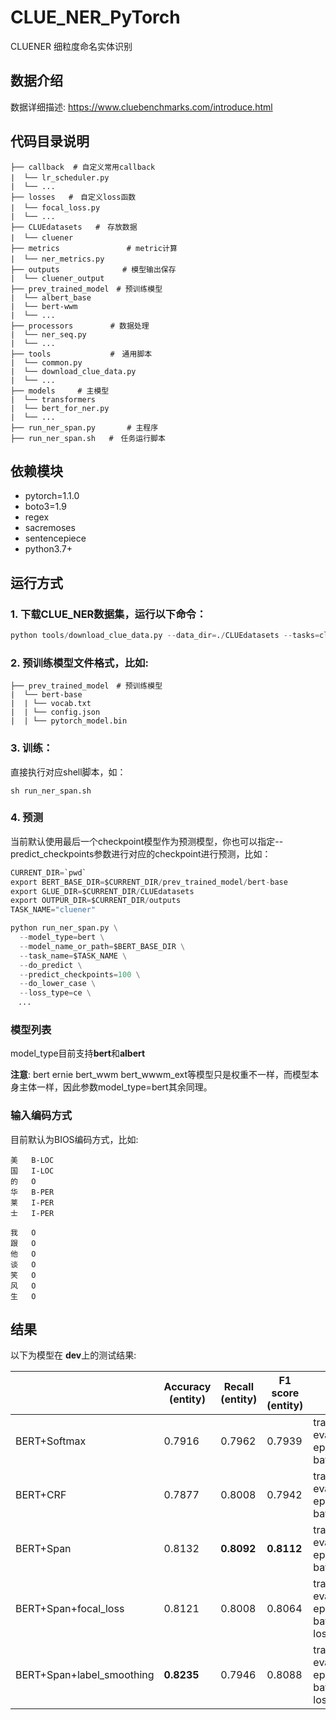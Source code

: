 # CLUE_NER_PyTorch

CLUENER 细粒度命名实体识别

## 数据介绍

数据详细描述: https://www.cluebenchmarks.com/introduce.html

## 代码目录说明

```text
├── callback  # 自定义常用callback
|  └── lr_scheduler.py　　
|  └── ...
├── losses   #　自定义loss函数
|  └── focal_loss.py　
|  └── ...
├── CLUEdatasets   #　存放数据
|  └── cluener　　　
├── metrics　　　　　　　　　# metric计算
|  └── ner_metrics.py　　　
├── outputs              # 模型输出保存
|  └── cluener_output
├── prev_trained_model　# 预训练模型
|  └── albert_base
|  └── bert-wwm
|  └── ...
├── processors　　　　　# 数据处理
|  └── ner_seq.py
|  └── ...
├── tools　　　　　　　　#　通用脚本
|  └── common.py
|  └── download_clue_data.py
|  └── ...
├── models　　　# 主模型
|  └── transformers
|  └── bert_for_ner.py
|  └── ...
├── run_ner_span.py       # 主程序
├── run_ner_span.sh   #　任务运行脚本
```
## 依赖模块

* pytorch=1.1.0
* boto3=1.9
* regex
* sacremoses
* sentencepiece
* python3.7+

## 运行方式

### 1. 下载CLUE_NER数据集，运行以下命令：
```python
python tools/download_clue_data.py --data_dir=./CLUEdatasets --tasks=cluener
```
### 2. 预训练模型文件格式，比如:
```text
├── prev_trained_model　# 预训练模型
|  └── bert-base
|  | └── vocab.txt
|  | └── config.json
|  | └── pytorch_model.bin
```
### 3. 训练：

直接执行对应shell脚本，如：
```shell
sh run_ner_span.sh
```

### 4. 预测

当前默认使用最后一个checkpoint模型作为预测模型，你也可以指定--predict_checkpoints参数进行对应的checkpoint进行预测，比如：

```python
CURRENT_DIR=`pwd`
export BERT_BASE_DIR=$CURRENT_DIR/prev_trained_model/bert-base
export GLUE_DIR=$CURRENT_DIR/CLUEdatasets
export OUTPUR_DIR=$CURRENT_DIR/outputs
TASK_NAME="cluener"

python run_ner_span.py \
  --model_type=bert \
  --model_name_or_path=$BERT_BASE_DIR \
  --task_name=$TASK_NAME \
  --do_predict \
  --predict_checkpoints=100 \
  --do_lower_case \
  --loss_type=ce \
　...
```
### 模型列表

model_type目前支持**bert**和**albert**

**注意**: bert ernie bert_wwm bert_wwwm_ext等模型只是权重不一样，而模型本身主体一样，因此参数model_type=bert其余同理。

### 输入编码方式

目前默认为BIOS编码方式，比如:

```text
美	B-LOC
国	I-LOC
的	O
华	B-PER
莱	I-PER
士	I-PER

我	O
跟	O
他	O
谈	O
笑	O
风	O
生	O 
```

## 结果

以下为模型在 **dev**上的测试结果:

|              | Accuracy (entity)  | Recall (entity)    | F1 score (entity)  |                                                              |
| ------------ | ------------------ | ------------------ | ------------------ | ------------------------------------------------------------ |
| BERT+Softmax | 0.7916     | 0.7962     | 0.7939    | train_max_length=128 eval_max_length=512 epoch=4 lr=3e-5 batch_size=24 |
| BERT+CRF     | 0.7877     | 0.8008 | 0.7942     | train_max_length=128 eval_max_length=512 epoch=5 lr=3e-5 batch_size=24 |
| BERT+Span    | 0.8132 | **0.8092** | **0.8112** | train_max_length=128 eval_max_length=512 epoch=4 lr=3e-5 batch_size=24 |
| BERT+Span+focal_loss    | 0.8121 | 0.8008 | 0.8064 | train_max_length=128 eval_max_length=512 epoch=4 lr=3e-5 batch_size=24 loss_type=focal |
| BERT+Span+label_smoothing   | **0.8235** | 0.7946 | 0.8088 | train_max_length=128 eval_max_length=512 epoch=4 lr=3e-5 batch_size=24 loss_type=lsr |

